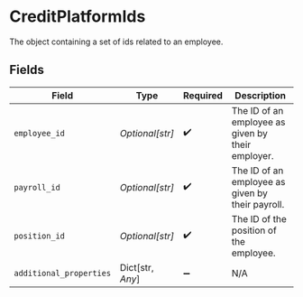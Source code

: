 # CreditPlatformIds

The object containing a set of ids related to an employee.


## Fields

| Field                                             | Type                                              | Required                                          | Description                                       |
| ------------------------------------------------- | ------------------------------------------------- | ------------------------------------------------- | ------------------------------------------------- |
| `employee_id`                                     | *Optional[str]*                                   | :heavy_check_mark:                                | The ID of an employee as given by their employer. |
| `payroll_id`                                      | *Optional[str]*                                   | :heavy_check_mark:                                | The ID of an employee as given by their payroll.  |
| `position_id`                                     | *Optional[str]*                                   | :heavy_check_mark:                                | The ID of the position of the employee.           |
| `additional_properties`                           | Dict[str, *Any*]                                  | :heavy_minus_sign:                                | N/A                                               |